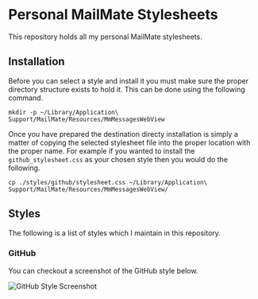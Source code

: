 # Personal MailMate Stylesheets

This repository holds all my personal MailMate stylesheets.

## Installation

Before you can select a style and install it you must make sure the proper
directory structure exists to hold it. This can be done using the following
command.

```shell
mkdir -p ~/Library/Application\ Support/MailMate/Resources/MmMessagesWebView
```

Once you have prepared the destination directy installation is simply a matter
of copying the selected stylesheet file into the proper location with the
proper name. For example if you wanted to install the `github_stylesheet.css`
as your chosen style then you would do the following.

```shell
cp ./styles/github/stylesheet.css ~/Library/Application\ Support/MailMate/Resources/MmMessagesWebView/
```

## Styles

The following is a list of styles which I maintain in this repository.

### GitHub

You can checkout a screenshot of the GitHub style below.

![GitHub Style Screenshot](http://raw.github.com/cyphactor/mailmate_stylesheets/master/styles/github/screenshot.png)
